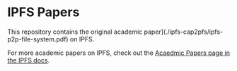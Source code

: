 # IPFS Papers

This repository contains the original academic paper](./ipfs-cap2pfs/ipfs-p2p-file-system.pdf) on IPFS.

For more academic papers on IPFS, check out the [Acaedmic Papers page in the IPFS docs](https://docs.ipfs.tech/concepts/further-reading/academic-papers/).